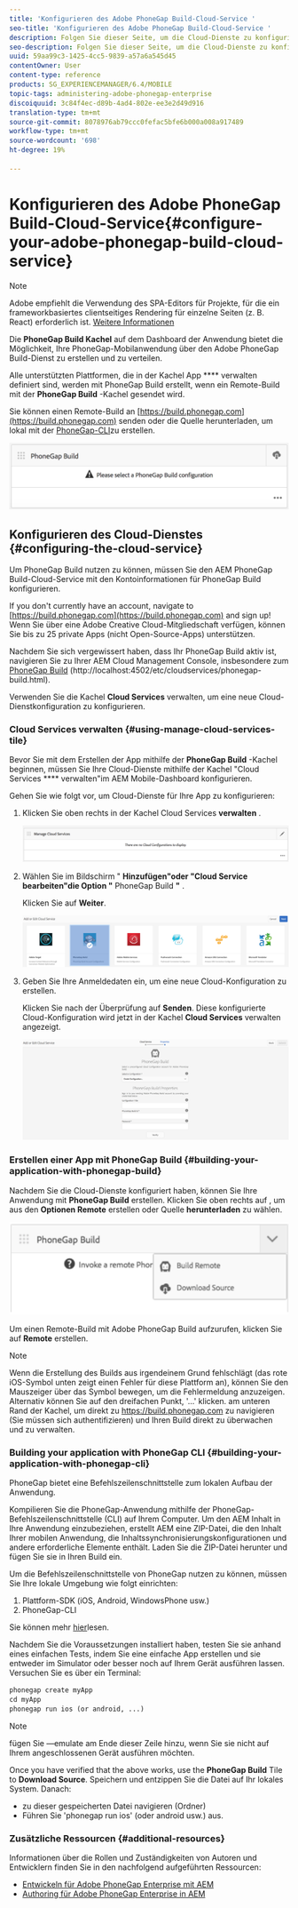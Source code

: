 ```yaml
---
title: 'Konfigurieren des Adobe PhoneGap Build-Cloud-Service '
seo-title: 'Konfigurieren des Adobe PhoneGap Build-Cloud-Service '
description: Folgen Sie dieser Seite, um die Cloud-Dienste zu konfigurieren und Ihre Anwendung mit PhoneGap Build zu erstellen.
seo-description: Folgen Sie dieser Seite, um die Cloud-Dienste zu konfigurieren und Ihre Anwendung mit PhoneGap Build zu erstellen.
uuid: 59aa99c3-1425-4cc5-9839-a57a6a545d45
contentOwner: User
content-type: reference
products: SG_EXPERIENCEMANAGER/6.4/MOBILE
topic-tags: administering-adobe-phonegap-enterprise
discoiquuid: 3c84f4ec-d89b-4ad4-802e-ee3e2d49d916
translation-type: tm+mt
source-git-commit: 8078976ab79ccc0fefac5bfe6b000a008a917489
workflow-type: tm+mt
source-wordcount: '698'
ht-degree: 19%

---
```



# Konfigurieren des Adobe PhoneGap Build-Cloud-Service{#configure-your-adobe-phonegap-build-cloud-service} 

>[!NOTE]
>
>Adobe empfiehlt die Verwendung des SPA-Editors für Projekte, für die ein frameworkbasiertes clientseitiges Rendering für einzelne Seiten (z. B. React) erforderlich ist. [Weitere Informationen](/help/sites-developing/spa-overview.md)

Die **PhoneGap Build Kachel** auf dem Dashboard der Anwendung bietet die Möglichkeit, Ihre PhoneGap-Mobilanwendung über den Adobe PhoneGap Build-Dienst zu erstellen und zu verteilen.

Alle unterstützten Plattformen, die in der Kachel App **** verwalten definiert sind, werden mit PhoneGap Build erstellt, wenn ein Remote-Build mit der **PhoneGap Build** -Kachel gesendet wird.

Sie können einen Remote-Build an [https://build.phonegap.com](https://build.phonegap.com) senden oder die Quelle herunterladen, um lokal mit der [PhoneGap-CLI](https://docs.phonegap.com/references/phonegap-cli/)zu erstellen.

![Bereich „PhoneGap-Build“](assets/chlimage_1-60.png)

## Konfigurieren des Cloud-Dienstes {#configuring-the-cloud-service}

Um PhoneGap Build nutzen zu können, müssen Sie den AEM PhoneGap Build-Cloud-Service mit den Kontoinformationen für PhoneGap Build konfigurieren.

If you don&#39;t currently have an account, navigate to [https://build.phonegap.com](https://build.phonegap.com) and sign up! Wenn Sie über eine Adobe Creative Cloud-Mitgliedschaft verfügen, können Sie bis zu 25 private Apps (nicht Open-Source-Apps) unterstützen.

Nachdem Sie sich vergewissert haben, dass Ihr PhoneGap Build aktiv ist, navigieren Sie zu Ihrer AEM Cloud Management Console, insbesondere zum [PhoneGap Build](http://localhost:4502/etc/cloudservices/phonegap-build.html) (http://localhost:4502/etc/cloudservices/phonegap-build.html).

Verwenden Sie die Kachel **Cloud Services** verwalten, um eine neue Cloud-Dienstkonfiguration zu konfigurieren.

### Cloud Services verwalten {#using-manage-cloud-services-tile}

Bevor Sie mit dem Erstellen der App mithilfe der **PhoneGap Build** -Kachel beginnen, müssen Sie Ihre Cloud-Dienste mithilfe der Kachel &quot;Cloud Services **** verwalten&quot;im AEM Mobile-Dashboard konfigurieren.

Gehen Sie wie folgt vor, um Cloud-Dienste für Ihre App zu konfigurieren:

1. Klicken Sie oben rechts in der Kachel Cloud Services **verwalten** .

   ![chlimage_1-61](assets/chlimage_1-61.png)

1. Wählen Sie im Bildschirm &quot; **Hinzufügen&quot;oder &quot;Cloud Service bearbeiten&quot;die Option &quot;** PhoneGap Build **&quot;** .

   Klicken Sie auf **Weiter**.

   ![chlimage_1-62](assets/chlimage_1-62.png)

1. Geben Sie Ihre Anmeldedaten ein, um eine neue Cloud-Konfiguration zu erstellen.

   Klicken Sie nach der Überprüfung auf **Senden**. Diese konfigurierte Cloud-Konfiguration wird jetzt in der Kachel **Cloud Services** verwalten angezeigt.

   ![chlimage_1-63](assets/chlimage_1-63.png)

### Erstellen einer App mit PhoneGap Build {#building-your-application-with-phonegap-build}

Nachdem Sie die Cloud-Dienste konfiguriert haben, können Sie Ihre Anwendung mit **PhoneGap Build** erstellen. Klicken Sie oben rechts auf , um aus den **Optionen Remote** erstellen oder Quelle **herunterladen** zu wählen.

![chlimage_1-64](assets/chlimage_1-64.png)

Um einen Remote-Build mit Adobe PhoneGap Build aufzurufen, klicken Sie auf **Remote** erstellen.

>[!NOTE]
>
>Wenn die Erstellung des Builds aus irgendeinem Grund fehlschlägt (das rote iOS-Symbol unten zeigt einen Fehler für diese Plattform an), können Sie den Mauszeiger über das Symbol bewegen, um die Fehlermeldung anzuzeigen. Alternativ können Sie auf den dreifachen Punkt, &#39;...&#39; klicken. am unteren Rand der Kachel, um direkt zu https://build.phonegap.com zu navigieren (Sie müssen sich authentifizieren) und Ihren Build direkt zu überwachen und zu verwalten.

### Building your application with PhoneGap CLI {#building-your-application-with-phonegap-cli}

PhoneGap bietet eine Befehlszeilenschnittstelle zum lokalen Aufbau der Anwendung.

Kompilieren Sie die PhoneGap-Anwendung mithilfe der PhoneGap-Befehlszeilenschnittstelle (CLI) auf Ihrem Computer. Um den AEM Inhalt in Ihre Anwendung einzubeziehen, erstellt AEM eine ZIP-Datei, die den Inhalt Ihrer mobilen Anwendung, die Inhaltssynchronisierungskonfigurationen und andere erforderliche Elemente enthält. Laden Sie die ZIP-Datei herunter und fügen Sie sie in Ihren Build ein.

Um die Befehlszeilenschnittstelle von PhoneGap nutzen zu können, müssen Sie Ihre lokale Umgebung wie folgt einrichten:

1. Plattform-SDK (iOS, Android, WindowsPhone usw.)
1. PhoneGap-CLI

Sie können mehr [hier](https://docs.phonegap.com/references/phonegap-cli/)lesen.

Nachdem Sie die Voraussetzungen installiert haben, testen Sie sie anhand eines einfachen Tests, indem Sie eine einfache App erstellen und sie entweder im Simulator oder besser noch auf Ihrem Gerät ausführen lassen. Versuchen Sie es über ein Terminal:

```xml
phonegap create myApp
cd myApp
phonegap run ios (or android, ...)
```

>[!NOTE]
>
>fügen Sie —emulate am Ende dieser Zeile hinzu, wenn Sie sie nicht auf Ihrem angeschlossenen Gerät ausführen möchten.

Once you have verified that the above works, use the **PhoneGap Build** Tile to **Download Source**. Speichern und entzippen Sie die Datei auf Ihr lokales System. Danach:

* zu dieser gespeicherten Datei navigieren (Ordner)
* Führen Sie &#39;phonegap run ios&#39; (oder android usw.) aus.

### Zusätzliche Ressourcen {#additional-resources}

Informationen über die Rollen und Zuständigkeiten von Autoren und Entwicklern finden Sie in den nachfolgend aufgeführten Ressourcen:

* [Entwickeln für Adobe PhoneGap Enterprise mit AEM](/help/mobile/developing-in-phonegap.md)
* [Authoring für Adobe PhoneGap Enterprise in AEM](/help/mobile/phonegap.md)
